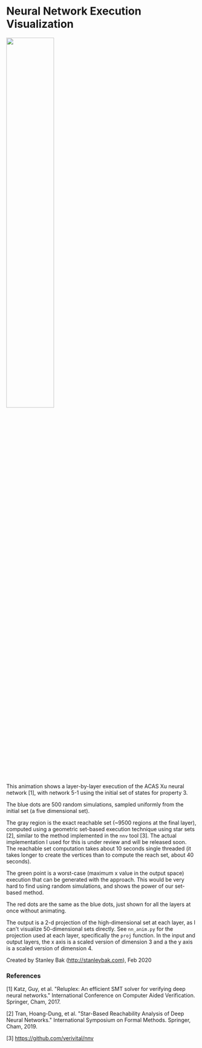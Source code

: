 # Neural Network Execution Visualization

[<img src="https://img.youtube.com/vi/mkHj3hJNM18/0.jpg" width="50%">](https://youtu.be/mkHj3hJNM18)

This animation shows a layer-by-layer execution of the ACAS Xu neural network [1], with network 5-1 using the initial
set of states for property 3.

The blue dots are 500 random simulations, sampled uniformly from the initial set (a five dimensional set).

The gray region is the exact reachable set (~9500 regions at the final layer), computed using a geometric set-based execution technique using star sets [2], similar to the method implemented in the `nnv` tool [3]. The actual implementation I used for this is under review and will be released soon. The reachable set computation takes about 10 seconds single threaded (it takes longer to create the vertices than to compute the reach set, about 40 seconds). 

The green point is a worst-case (maximum x value in the output space) execution that can be generated with the approach. This would be very hard to find using random simulations, and shows the power of our set-based method.

The red dots are the same as the blue dots, just shown for all the layers at once without animating.

The output is a 2-d projection of the high-dimensional set at each layer, as I can't visualize 50-dimensional sets directly. See `nn_anim.py` for the projection used at each layer, specifically the `proj` function. In the input and output layers, the x axis is a scaled version of dimension 3 and a the y axis is a scaled version of dimension 4.

Created by Stanley Bak (http://stanleybak.com), Feb 2020

### References

[1] Katz, Guy, et al. "Reluplex: An efficient SMT solver for verifying deep neural networks." International Conference on Computer Aided Verification. Springer, Cham, 2017.

[2] Tran, Hoang-Dung, et al. "Star-Based Reachability Analysis of Deep Neural Networks." International Symposium on Formal Methods. Springer, Cham, 2019.

[3] https://github.com/verivital/nnv

